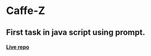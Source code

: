 # Caffe-Z

## First task in java script using prompt.

#### [Live repo](https://muhammed-ahmed-hassouna.github.io/Caffe-Z/)

